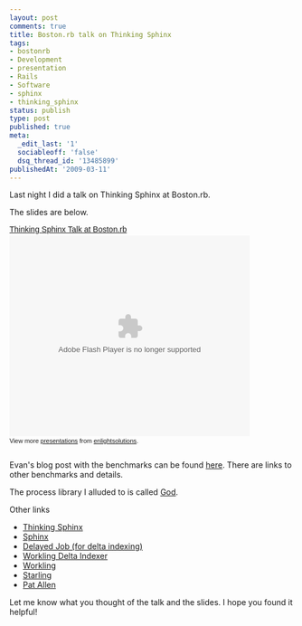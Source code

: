 ```yaml
---
layout: post
comments: true
title: Boston.rb talk on Thinking Sphinx
tags:
- bostonrb
- Development
- presentation
- Rails
- Software
- sphinx
- thinking_sphinx
status: publish
type: post
published: true
meta:
  _edit_last: '1'
  sociableoff: 'false'
  dsq_thread_id: '13485899'
publishedAt: '2009-03-11'
---
```


Last night I did a talk on Thinking Sphinx at Boston.rb.

The slides are below.

<div style="width:425px;text-align:left" id="__ss_1130563"><a style="font:14px Helvetica,Arial,Sans-serif;display:block;margin:12px 0 3px 0;text-decoration:underline;" href="https://www.slideshare.net/enlightsolutions/thinking-sphinx-talk-at-bostonrb?type=powerpoint" title="Thinking Sphinx Talk at Boston.rb">Thinking Sphinx Talk at Boston.rb</a><object style="margin:0px" width="425" height="355"><param name="movie" value="https://static.slideshare.net/swf/ssplayer2.swf?doc=thinkingsphinxtalk-090311162009-phpapp02&stripped_title=thinking-sphinx-talk-at-bostonrb" /><param name="allowFullScreen" value="true"/><param name="allowScriptAccess" value="always"/><embed src="https://static.slideshare.net/swf/ssplayer2.swf?doc=thinkingsphinxtalk-090311162009-phpapp02&stripped_title=thinking-sphinx-talk-at-bostonrb" type="application/x-shockwave-flash" allowscriptaccess="always" allowfullscreen="true" width="425" height="355"></embed></object><div style="font-size:11px;font-family:tahoma,arial;height:26px;padding-top:2px;">View more <a style="text-decoration:underline;" href="https://www.slideshare.net/">presentations</a> from <a style="text-decoration:underline;" href="https://www.slideshare.net/enlightsolutions">enlightsolutions</a>.</div></div>

Evan's blog post with the benchmarks can be found [here](https://blog.evanweaver.com/articles/2008/03/17/rails-search-benchmarks/). There are links to other benchmarks and details.

The process library I alluded to is called [God](https://god.rubyforge.org/).

Other links

* [Thinking Sphinx](https://ts.freelancing-gods.com/)
* [Sphinx](https://www.sphinxsearch.com/)
* [Delayed Job (for delta indexing)](https://github.com/tobi/delayed_job/tree/master)
* [Workling Delta Indexer](https://github.com/dpickett/workling_delta_indexer/tree/master)
* [Workling](https://github.com/purzelrakete/workling/tree/master)
* [Starling](https://github.com/starling/starling/tree/master)
* [Pat Allen](https://freelancing-gods.com/)

Let me know what you thought of the talk and the slides. I hope you found it helpful!
